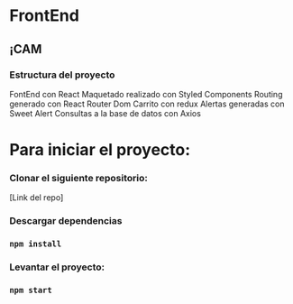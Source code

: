 # FrontEnd
## ¡CAM

### Estructura del proyecto

FontEnd con React
Maquetado realizado con Styled Components 
Routing generado con React Router Dom
Carrito con redux
Alertas generadas con Sweet Alert
Consultas a la base de datos con Axios

# Para iniciar el proyecto:

### Clonar el siguiente repositorio:

[Link del repo]

### Descargar dependencias

### `npm install`

### Levantar el proyecto:

### `npm start`

